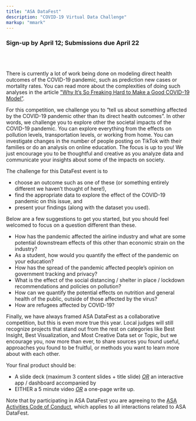 ```yaml
---
title: "ASA DataFest"
description: "COVID-19 Virtual Data Challenge"
markup: "mmark"
---
```


### Sign-up by April 12; Submissions due April 22

<br><br>

There is currently a lot of work being done on modeling direct health outcomes of the COVID-19 pandemic, such as prediction new cases or mortality rates. You can read more about the complexities of doing such analyses in the article ["Why It’s So Freaking Hard to Make a Good COVID-19 Model”](https://fivethirtyeight.com/features/why-its-so-freaking-hard-to-make-a-good-covid-19-model/). 

For this competition, we challenge you to “tell us about something affected by the COVID-19 pandemic other than its direct health outcomes”. In other words, we challenge you to explore other the societal impacts of the COVID-19 pandemic. You can explore everything from the effects on pollution levels, transportation levels, or working from home. You can investigate changes in the number of people posting on TikTok with their families or do an analysis on online education. The focus is up to you! We just encourage you to be thoughtful and creative as you analyze data and communicate your insights about some of the impacts on society. 

The challenge for this DataFest event is to

- choose an outcome such as one of these (or something entirely different we haven’t thought of here!), 
- find the appropriate data to explore the effect of the COVID-19 pandemic on this issue, and
- present your findings (along with the dataset you used).


Below are a few suggestions to get you started, but you should feel welcomed to focus on a question different than these.

- How has the pandemic affected the airline industry and what are some potential downstream effects of this other than economic strain on the industry?
- As a student, how would you quantify the effect of the pandemic on your education?
- How has the spread of the pandemic affected people’s opinion on government tracking and privacy?
- What is the effect of the social distancing / shelter in place / lockdown recommendations and policies on pollution?
- How can we quantify the potential effects on nutrition and general health of the public, outside of those affected by the virus?
- How are refugees affected by COVID-19?

Finally, we have always framed ASA DataFest as a collaborative competition, but this is even more true this year. Local judges will still recognize projects that stand out from the rest on categories like Best Insight, Best Visualization, and Most Creative Data set or Topic, but we encourage you, now more than ever, to share sources you found useful, approaches you found to be fruitful, or methods you want to learn more about with each other.

Your final product should be:

- A slide deck (maximum 3 content slides + title slide) *<u>OR</u>* an interactive app / dashboard
accompanied by
- EITHER a 5 minute video *<u>OR</u>* a one-page write up.

Note that by participating in ASA DataFest you are agreeing to the [ASA Activities Code of Conduct](https://www.amstat.org/ASA/Meetings/Meeting-Conduct-Policy.aspx), which applies to all interactions related to ASA DataFest.

